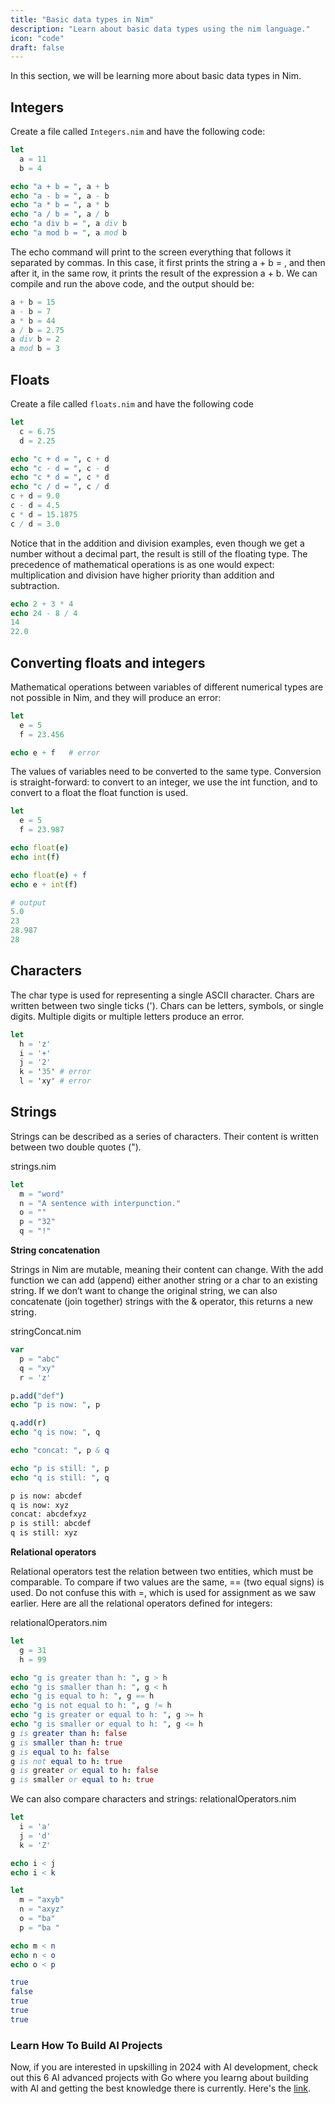 ```yaml
---
title: "Basic data types in Nim"
description: "Learn about basic data types using the nim language."
icon: "code"
draft: false
---
```


In this section, we will be learning more about basic data types in Nim.

<!-- Basic data types -->
## Integers
Create a file called `Integers.nim` and have the following code:
```nim
let
  a = 11
  b = 4

echo "a + b = ", a + b 
echo "a - b = ", a - b
echo "a * b = ", a * b
echo "a / b = ", a / b
echo "a div b = ", a div b
echo "a mod b = ", a mod b
```

The echo command will print to the screen everything that follows it separated by commas. In this case, it first prints the string a + b = , and then after it, in the same row, it prints the result of the expression a + b.
We can compile and run the above code, and the output should be:

```nim
a + b = 15
a - b = 7
a * b = 44
a / b = 2.75
a div b = 2
a mod b = 3
```

## Floats
Create a file called `floats.nim` and have the following code

```nim
let
  c = 6.75
  d = 2.25

echo "c + d = ", c + d
echo "c - d = ", c - d
echo "c * d = ", c * d
echo "c / d = ", c / d
c + d = 9.0  
c - d = 4.5
c * d = 15.1875
c / d = 3.0 
```

Notice that in the addition and division examples, even though we get a number without a decimal part, the result is still of the floating type.
The precedence of mathematical operations is as one would expect: multiplication and division have higher priority than addition and subtraction.

```nim
echo 2 + 3 * 4
echo 24 - 8 / 4
14
22.0
```

## Converting floats and integers
Mathematical operations between variables of different numerical types are not possible in Nim, and they will produce an error:

```nim
let
  e = 5
  f = 23.456

echo e + f   # error
```

The values of variables need to be converted to the same type. Conversion is straight-forward: to convert to an integer, we use the int function, and to convert to a float the float function is used.

```nim
let
  e = 5
  f = 23.987

echo float(e)      
echo int(f)        

echo float(e) + f  
echo e + int(f)   

# output
5.0
23
28.987
28

```
## Characters
The char type is used for representing a single ASCII character.
Chars are written between two single ticks ('). Chars can be letters, symbols, or single digits. Multiple digits or multiple letters produce an error.
```nim
let
  h = 'z'
  i = '+'
  j = '2'
  k = '35' # error
  l = 'xy' # error

```
## Strings
Strings can be described as a series of characters. Their content is written between two double quotes (").

strings.nim

```nim
let
  m = "word"
  n = "A sentence with interpunction."
  o = ""    
  p = "32"  
  q = "!"  

```

**String concatenation**

Strings in Nim are mutable, meaning their content can change. With the add function we can add (append) either another string or a char to an existing string. If we don’t want to change the original string, we can also concatenate (join together) strings with the & operator, this returns a new string.

stringConcat.nim
```nim
var                     
  p = "abc"
  q = "xy"
  r = 'z'

p.add("def")            
echo "p is now: ", p

q.add(r)                
echo "q is now: ", q

echo "concat: ", p & q  

echo "p is still: ", p
echo "q is still: ", q
```
```bash
p is now: abcdef
q is now: xyz
concat: abcdefxyz
p is still: abcdef
q is still: xyz
```

**Relational operators**

Relational operators test the relation between two entities, which must be comparable.
To compare if two values are the same, == (two equal signs) is used. Do not confuse this with =, which is used for assignment as we saw earlier.
Here are all the relational operators defined for integers:

relationalOperators.nim
```nim
let
  g = 31
  h = 99

echo "g is greater than h: ", g > h
echo "g is smaller than h: ", g < h
echo "g is equal to h: ", g == h
echo "g is not equal to h: ", g != h
echo "g is greater or equal to h: ", g >= h
echo "g is smaller or equal to h: ", g <= h
g is greater than h: false
g is smaller than h: true
g is equal to h: false
g is not equal to h: true
g is greater or equal to h: false
g is smaller or equal to h: true
```

We can also compare characters and strings:
relationalOperators.nim
```nim
let
  i = 'a'
  j = 'd'
  k = 'Z'

echo i < j
echo i < k  

let
  m = "axyb"
  n = "axyz"
  o = "ba"
  p = "ba "

echo m < n  
echo n < o  
echo o < p 
```
```bash
true
false
true
true
true
```

### Learn How To Build AI Projects

Now, if you are interested in upskilling in 2024 with AI development, check out this 6 AI advanced projects with Go where you learng about building with AI and getting the best knowledge there is currently. Here's the [link](https://akhilsharmatech.gumroad.com/l/zgxqq).
